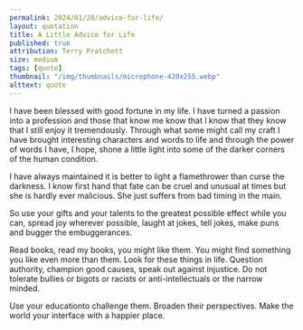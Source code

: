 ```yaml
---
permalink: 2024/01/20/advice-for-life/
layout: quotation
title: A Little Advice for Life
published: true
attribution: Terry Pratchett
size: medium
tags: [quote]
thumbnail: "/img/thumbnails/microphone-420x255.webp"
alttext: quote
---
```


I have been blessed with good fortune in my life. I have turned a passion into a profession and those that know me 
know that I know that they know that I still enjoy it tremendously. Through what some might call my craft I have brought
interesting characters and words to life and through the power of words I have, I hope, shone a little light into some of 
the darker corners of the human condition. 

I have always maintained it is better to light a flamethrower than curse the darkness. I know first hand that fate can 
be cruel and unusual at times but she is hardly ever malicious. She just suffers from bad timing in the main.

So use your gifts and your talents to the greatest possible effect while you can, spread joy wherever possible, laught at
jokes, tell jokes, make puns and bugger the embuggerances.

Read books, read my books, you might like them. You might find something you like even more than them. Look 
for these things in life. Question authority, champion good causes, speak out against injustice. Do not tolerate
bullies or bigots or racists or anti-intellectuals or the narrow minded. 

Use your educationto challenge them. Broaden their perspectives. Make the world your interface with a happier place. 
